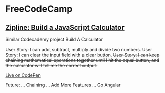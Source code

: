 # FreeCodeCamp
## [Zipline: Build a JavaScript Calculator](http://www.freecodecamp.com/challenges/zipline-build-a-javascript-calculator)
Similar Codecademy project Build A Calculator

User Story: I can add, subtract, multiply and divide two numbers.
User Story: I can clear the input field with a clear button.
~~User Story: I can keep chaining mathematical operations together until I hit the equal button, and the calculator will tell me the correct output.~~

[Live on CodePen](http://codepen.io/mashrafm/pen/yYPvdd)

Future:
... Chaining
... Add More Features
... Go Angular